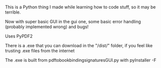 This is a Python thing I made while learning how to code stuff, so it may be terrible.

Now with super basic GUI in the gui one, some basic error handling (probably implemented wrong) and bugs!

Uses PyPDF2

There is a .exe that you can download in the "/dist/" folder, if you feel like trusting .exe files from the internet

The .exe is built from pdftobookbindingsignaturesGUI.py with pyInstaller -F
